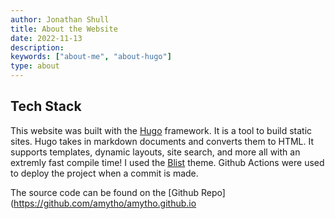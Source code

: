```yaml
---
author: Jonathan Shull
title: About the Website
date: 2022-11-13
description:
keywords: ["about-me", "about-hugo"]
type: about
---
```


## Tech Stack

This website was built with the [Hugo](https://gohugo.io/) framework. It is a tool to build static sites. Hugo takes in markdown documents and converts them to HTML. It supports templates, dynamic layouts, site search, and more all with an extremly fast compile time! I used the [Blist](https://themes.gohugo.io/themes/blist-hugo-theme/) theme. Github Actions were used to deploy the project when a commit is made.

The source code can be found on the [Github Repo](https://github.com/amytho/amytho.github.io